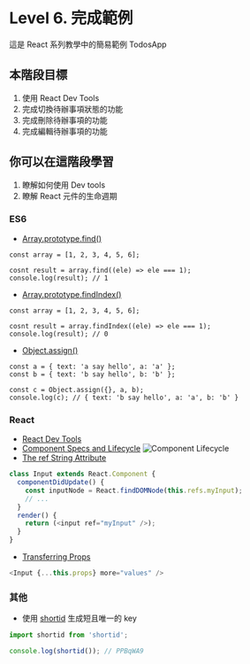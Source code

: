 # Level 6. 完成範例
這是 React 系列教學中的簡易範例 TodosApp


## 本階段目標
1. 使用 React Dev Tools
2. 完成切換待辦事項狀態的功能
3. 完成刪除待辦事項的功能
4. 完成編輯待辦事項的功能


## 你可以在這階段學習
1. 瞭解如何使用 Dev tools
2. 瞭解 React 元件的生命週期

### ES6
- [Array.prototype.find()](https://developer.mozilla.org/zh-TW/docs/Web/JavaScript/Reference/Global_Objects/Array/find)
```
const array = [1, 2, 3, 4, 5, 6];

cosnt result = array.find((ele) => ele === 1);
console.log(result); // 1
```
- [Array.prototype.findIndex()](https://developer.mozilla.org/zh-TW/docs/Web/JavaScript/Reference/Global_Objects/Array/findIndex)
```
const array = [1, 2, 3, 4, 5, 6];

cosnt result = array.findIndex((ele) => ele === 1);
console.log(result); // 0
```
- [Object.assign()](https://developer.mozilla.org/en-US/docs/Web/JavaScript/Reference/Global_Objects/Object/assign)
```
const a = { text: 'a say hello', a: 'a' };
const b = { text: 'b say hello', b: 'b' };

const c = Object.assign({}, a, b);
console.log(c); // { text: 'b say hello', a: 'a', b: 'b' }
```

### React
- [React Dev Tools](https://chrome.google.com/webstore/detail/react-developer-tools/fmkadmapgofadopljbjfkapdkoienihi)
- [Component Specs and Lifecycle](https://facebook.github.io/react/docs/component-specs.html)
![Component Lifecycle](https://pbs.twimg.com/media/B-G3_T8CcAAmTHV.jpg:large)
- [The ref String Attribute](https://facebook.github.io/react/docs/more-about-refs.html#the-ref-string-attribute)
```js
class Input extends React.Component {
  componentDidUpdate() {
    const inputNode = React.findDOMNode(this.refs.myInput);
    // ...
  }
  render() {
    return (<input ref="myInput" />);
  }
}
```
- [Transferring Props](https://facebook.github.io/react/docs/transferring-props.html)
```js
<Input {...this.props} more="values" />
```

### 其他
- 使用 [shortid](https://github.com/dylang/shortid) 生成短且唯一的 key
```js
import shortid from 'shortid';

console.log(shortid()); // PPBqWA9
```

